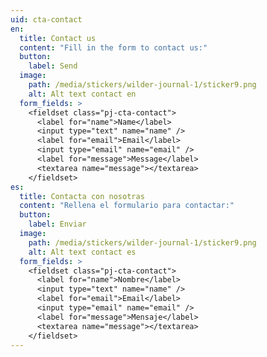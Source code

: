 ```yaml
---
uid: cta-contact
en:
  title: Contact us
  content: "Fill in the form to contact us:"
  button:
    label: Send
  image:
    path: /media/stickers/wilder-journal-1/sticker9.png
    alt: Alt text contact en
  form_fields: > 
    <fieldset class="pj-cta-contact">
      <label for="name">Name</label>
      <input type="text" name="name" />
      <label for="email">Email</label>
      <input type="email" name="email" />
      <label for="message">Message</label>
      <textarea name="message"></textarea>
    </fieldset>
es:
  title: Contacta con nosotras
  content: "Rellena el formulario para contactar:"
  button:
    label: Enviar
  image:
    path: /media/stickers/wilder-journal-1/sticker9.png
    alt: Alt text contact es
  form_fields: >
    <fieldset class="pj-cta-contact">
      <label for="name">Nombre</label>
      <input type="text" name="name" />
      <label for="email">Email</label>
      <input type="email" name="email" />
      <label for="message">Mensaje</label>
      <textarea name="message"></textarea>
    </fieldset>
---
```

